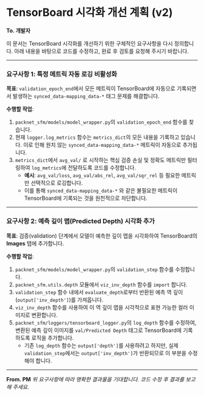 # TensorBoard 시각화 개선 계획 (v2)

**To. 개발자**

이 문서는 TensorBoard 시각화를 개선하기 위한 구체적인 요구사항을 다시 정의합니다. 아래 내용을 바탕으로 코드를 수정하고, 완료 후 검토를 요청해 주시기 바랍니다.

---

### **요구사항 1: 특정 메트릭 자동 로깅 비활성화**

**목표**: `validation_epoch_end`에서 모든 메트릭이 TensorBoard에 자동으로 기록되면서 발생하는 `synced_data-mapping_data-*` 태그 문제를 해결합니다.

**수행할 작업**:
1.  `packnet_sfm/models/model_wrapper.py`의 `validation_epoch_end` 함수를 찾습니다.
2.  현재 `logger.log_metrics` 함수는 `metrics_dict`의 모든 내용을 기록하고 있습니다. 이로 인해 원치 않는 `synced_data-mapping_data-*` 메트릭이 자동으로 추가됩니다.
3.  `metrics_dict`에서 `avg_val/` 로 시작하는 핵심 검증 손실 및 정확도 메트릭만 필터링하여 `log_metrics`에 전달하도록 코드를 수정합니다.
    *   **예시**: `avg_val/loss`, `avg_val/abs_rel`, `avg_val/sqr_rel` 등 필요한 메트릭만 선택적으로 로깅합니다.
    *   이를 통해 `synced_data-mapping_data-*` 와 같은 불필요한 메트릭이 TensorBoard에 기록되는 것을 원천적으로 차단합니다.

---

### **요구사항 2: 예측 깊이 맵(Predicted Depth) 시각화 추가**

**목표**: 검증(validation) 단계에서 모델이 예측한 깊이 맵을 시각화하여 TensorBoard의 **Images** 탭에 추가합니다.

**수행할 작업**:
1.  `packnet_sfm/models/model_wrapper.py`의 `validation_step` 함수를 수정합니다.
2.  `packnet_sfm.utils.depth` 모듈에서 `viz_inv_depth` 함수를 `import` 합니다.
3.  `validation_step` 함수 내에서 `evaluate_depth`로부터 반환된 예측 역 깊이(`output['inv_depth']`)를 가져옵니다.
4.  `viz_inv_depth` 함수를 사용하여 이 역 깊이 맵을 시각적으로 표현 가능한 컬러 이미지로 변환합니다.
5.  `packnet_sfm/loggers/tensorboard_logger.py`의 `log_depth` 함수를 수정하여, 변환된 예측 깊이 이미지를 `val/Predicted Depth` 태그로 TensorBoard에 기록하도록 로직을 추가합니다.
    *   기존 `log_depth` 함수는 `output['depth']`를 사용하려고 하지만, 실제 `validation_step`에서는 `output['inv_depth']`가 반환되므로 이 부분을 수정해야 합니다.

---
**From. PM**
_위 요구사항에 따라 명확한 결과물을 기대합니다. 코드 수정 후 결과를 보고해 주세요._
